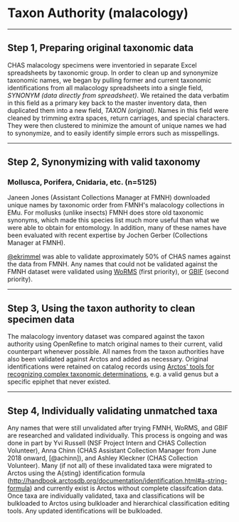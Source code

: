 # Taxon Authority (malacology)

* * *

## Step 1, Preparing original taxonomic data

CHAS malacology specimens were inventoried in separate Excel spreadsheets by taxonomic group. In order to clean up and synonymize taxonomic names, we began by pulling former and current taxonomic identifications from all malacology spreadsheets into a single field, *SYNONYM (data directly from spreadsheet)*. We retained the data verbatim in this field as a primary key back to the master inventory data, then duplicated them into a new field, *TAXON (original)*. Names in this field were cleaned by trimming extra spaces, return carriages, and special characters. They were then clustered to minimize the amount of unique names we had to synonymize, and to easily identify simple errors such as misspellings.

* * *

## Step 2, Synonymizing with valid taxonomy

### Mollusca, Porifera, Cnidaria, etc. (n=5125)

Janeen Jones (Assistant Collections Manager at FMNH) downloaded unique names by taxonomic order from FMNH's malacology collections in EMu. For mollusks (unlike insects) FMNH does store old taxonomic synonyms, which made this species list much more useful than what we were able to obtain for entomology. In addition, many of these names have been evaluated with recent expertise by Jochen Gerber (Collections Manager at FMNH).

[@ekrimmel](https://github.com/ekrimmel) was able to validate approximately 50% of CHAS names against the data from FMNH. Any names that could not be validated against the FMNH dataset were validated using [WoRMS](http://www.marinespecies.org) (first priority), or [GBIF](https://www.gbif.org/tools/species-lookup) (second priority).

* * *

## Step 3, Using the taxon authority to clean specimen data

The malacology inventory dataset was compared against the taxon authority using OpenRefine to match original names to their current, valid counterpart whenever possible. All names from the taxon authorities have also been validated against Arctos and added as necessary. Original identifications were retained on catalog records using [Arctos' tools for recognizing complex taxonomic determinations](http://handbook.arctosdb.org/documentation/identification.html), e.g. a valid genus but a specific epiphet that never existed.

* * *

## Step 4, Individually validating unmatched taxa

Any names that were still unvalidated after trying FMNH, WoRMS, and GBIF are researched and validated individually. This process is ongoing and was done in part by Yvi Russell (NSF Project Intern and CHAS Collection Volunteer), Anna Chinn (CHAS Assistant Collection Manager from June 2018 onward, [@achinn]), and Ashley Kleckner (CHAS Collection Volunteer). Many (if not all) of these invalidated taxa were migrated to Arctos using the A{sting} identification formula (http://handbook.arctosdb.org/documentation/identification.html#a-string-formula) and currently exist is Arctos without complete classifcation data. Once taxa are individually validated, taxa and classifications will be bulkloaded to Arctos using bulkloader and hierarchical classification editing tools. Any updated identifications will be bulkloaded.
